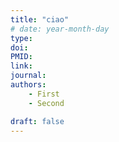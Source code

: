 ```yaml
---
title: "ciao"
# date: year-month-day
type: 
doi: 
PMID:
link: 
journal: 
authors: 
    - First
    - Second

draft: false
---
```



